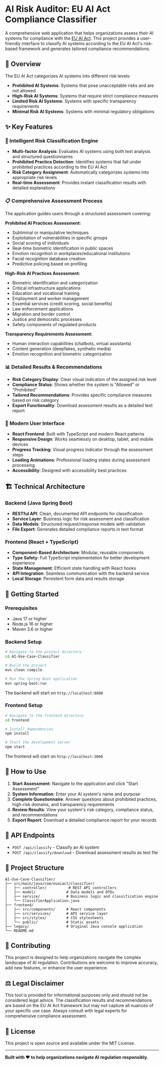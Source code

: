 # AI Risk Auditor: EU AI Act Compliance Classifier

A comprehensive web application that helps organizations assess their AI systems for compliance with the [EU AI Act](https://artificialintelligenceact.eu/). This project provides a user-friendly interface to classify AI systems according to the EU AI Act's risk-based framework and generates tailored compliance recommendations.

## 🎯 Overview

The EU AI Act categorizes AI systems into different risk levels:
- **Prohibited AI Systems**: Systems that pose unacceptable risks and are not allowed
- **High-Risk AI Systems**: Systems that require strict compliance measures
- **Limited Risk AI Systems**: Systems with specific transparency requirements  
- **Minimal Risk AI Systems**: Systems with minimal regulatory obligations

## ✨ Key Features

### 🧠 Intelligent Risk Classification Engine
- **Multi-factor Analysis**: Evaluates AI systems using both text analysis and structured questionnaires
- **Prohibited Practice Detection**: Identifies systems that fall under prohibited practices according to the EU AI Act
- **Risk Category Assignment**: Automatically categorizes systems into appropriate risk levels
- **Real-time Assessment**: Provides instant classification results with detailed explanations

### 📋 Comprehensive Assessment Process
The application guides users through a structured assessment covering:

**Prohibited AI Practices Assessment:**
- Subliminal or manipulative techniques
- Exploitation of vulnerabilities in specific groups
- Social scoring of individuals
- Real-time biometric identification in public spaces
- Emotion recognition in workplaces/educational institutions
- Facial recognition database creation
- Predictive policing based on profiling

**High-Risk AI Practices Assessment:**
- Biometric identification and categorization
- Critical infrastructure applications
- Education and vocational training
- Employment and worker management
- Essential services (credit scoring, social benefits)
- Law enforcement applications
- Migration and border control
- Justice and democratic processes
- Safety components of regulated products

**Transparency Requirements Assessment:**
- Human interaction capabilities (chatbots, virtual assistants)
- Content generation (deepfakes, synthetic media)
- Emotion recognition and biometric categorization

### 📊 Detailed Results & Recommendations
- **Risk Category Display**: Clear visual indication of the assigned risk level
- **Compliance Status**: Shows whether the system is "Allowed" or "Prohibited"
- **Tailored Recommendations**: Provides specific compliance measures based on risk category
- **Export Functionality**: Download assessment results as a detailed text report

### 🎨 Modern User Interface
- **React Frontend**: Built with TypeScript and modern React patterns
- **Responsive Design**: Works seamlessly on desktop, tablet, and mobile devices
- **Progress Tracking**: Visual progress indicator through the assessment steps
- **Loading Animations**: Professional loading states during assessment processing
- **Accessibility**: Designed with accessibility best practices

## 🏗️ Technical Architecture

### Backend (Java Spring Boot)
- **RESTful API**: Clean, documented API endpoints for classification
- **Service Layer**: Business logic for risk assessment and classification
- **Data Models**: Structured request/response models with validation
- **File Export**: Generates detailed compliance reports in text format

### Frontend (React + TypeScript)
- **Component-Based Architecture**: Modular, reusable components
- **Type Safety**: Full TypeScript implementation for better development experience
- **State Management**: Efficient state handling with React hooks
- **API Integration**: Seamless communication with the backend service
- **Local Storage**: Persistent form data and results storage

## 🚀 Getting Started

### Prerequisites
- Java 17 or higher
- Node.js 16 or higher
- Maven 3.6 or higher

### Backend Setup
```bash
# Navigate to the project directory
cd AI-Use-Case-Classifier

# Build the project
mvn clean compile

# Run the Spring Boot application
mvn spring-boot:run
```

The backend will start on `http://localhost:8080`

### Frontend Setup
```bash
# Navigate to the frontend directory
cd frontend

# Install dependencies
npm install

# Start the development server
npm start
```

The frontend will start on `http://localhost:3000`

## 📖 How to Use

1. **Start Assessment**: Navigate to the application and click "Start Assessment"
2. **System Information**: Enter your AI system's name and purpose
3. **Complete Questionnaire**: Answer questions about prohibited practices, high-risk domains, and transparency requirements
4. **Review Results**: View your system's risk category, compliance status, and recommendations
5. **Export Report**: Download a detailed compliance report for your records

## 🔧 API Endpoints

- `POST /api/classify` - Classify an AI system
- `POST /api/classify/download` - Download assessment results as text file

## 📁 Project Structure

```
AI-Use-Case-Classifier/
├── src/main/java/com/euaiact/classifier/
│   ├── controller/          # REST API controllers
│   ├── model/              # Data models and DTOs
│   ├── service/            # Business logic and classification engine
│   └── ClassifierApplication.java
├── frontend/
│   ├── src/components/     # React components
│   ├── src/services/       # API service layer
│   ├── src/styles/         # CSS stylesheets
│   └── public/             # Static assets
├── legacy/                 # Original Java console application
└── README.md
```

## 🤝 Contributing

This project is designed to help organizations navigate the complex landscape of AI regulation. Contributions are welcome to improve accuracy, add new features, or enhance the user experience.

## ⚖️ Legal Disclaimer

This tool is provided for informational purposes only and should not be considered legal advice. The classification results and recommendations are based on the EU AI Act framework but may not capture all nuances of your specific use case. Always consult with legal experts for comprehensive compliance assessment.

## 📄 License

This project is open source and available under the MIT License.

---

**Built with ❤️ to help organizations navigate AI regulation responsibly.**
